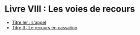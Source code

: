 # Livre VIII : Les voies de recours

- [Titre Ier : L'appel](titre-ier)
- [Titre II : Le recours en cassation](titre-ii)
